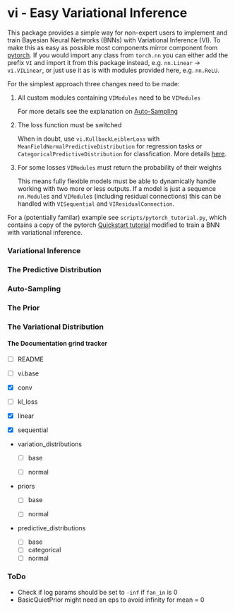 # vi - Easy Variational Inference

This package provides a simple way for non-expert users to implement and
train Bayesian Neural Networks (BNNs) with Variational Inference (VI).
To make this as easy as possible most components mirror component from
[pytorch](https://pytorch.org/docs/stable/index.html). If you would import
any class from `torch.nn` you can either add the prefix `VI` and import it
from this package instead, e.g. `nn.Linear`  &rarr; `vi.VILinear`, or just
use it as is with modules provided here, e.g. `nn.ReLU`.

For the simplest approach three changes need to be made:
1. All custom modules containing `VIModules` need to be `VIModules`

    For more details see the explanation on [Auto-Sampling](#auto-sampling)

2. The loss function must be switched

    When in doubt, use `vi.KullbackLeiblerLoss` with `MeanFieldNormalPredictiveDistribution` for regression tasks
    or `CategoricalPredictiveDistribution` for classfication. More details [here](#the-predictive-distribution).

3. For some losses `VIModules` must return the probability of their weights

    This means fully flexible models must be able to dynamically handle
    working with two more or less outputs. If a model is just a sequence
    `nn.Module`s and `VIModule`s (including residual connections) this can
    be handled with `VISequential` and `VIResidualConnection`.

For a (potentially familar) example see `scripts/pytorch_tutorial.py`, which
contains a copy of the pytorch [Quickstart tutorial](https://pytorch.org/tutorials/beginner/basics/quickstart_tutorial.html)
modified to train a BNN with variational inference.

### Variational Inference

### The Predictive Distribution

### Auto-Sampling

### The Prior

### The Variational Distribution


#### The Documentation grind tracker

- [ ] README
- [ ] vi.base
- [x] conv
- [ ] kl_loss
- [x] linear
- [x] sequential


- variation_distributions

    - [ ] base
    - [ ] normal


- priors

    - [ ] base
    - [ ] normal


- predictive_distributions

  - [ ] base
  - [ ] categorical
  - [ ] normal

### ToDo

- Check if log params should be set to `-inf` if `fan_in` is 0
- BasicQuietPrior might need an eps to avoid infinity for mean = 0
